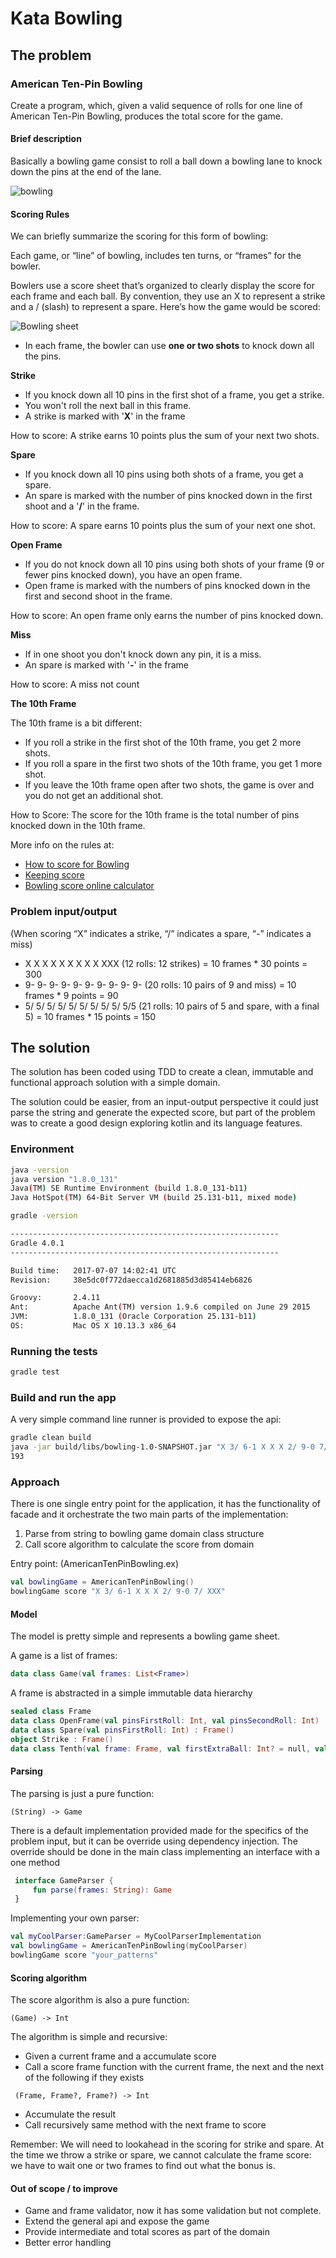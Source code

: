 # Kata Bowling

## The problem

### American Ten-Pin Bowling

Create a program, which, given a valid sequence of rolls for one line of American Ten-Pin Bowling, produces the total score for the game. 

#### Brief description

Basically a bowling game consist to roll a ball down a bowling lane to knock down the pins at the end of the lane.

![bowling](bowling_game.png)

#### Scoring Rules

We can briefly summarize the scoring for this form of bowling:

Each game, or “line” of bowling, includes ten turns, or “frames” for the bowler.

Bowlers use a score sheet that’s organized to clearly display the score for each
frame and each ball. By convention, they use an X to represent a strike and a /
(slash) to represent a spare. Here’s how the game  would be scored:

![Bowling sheet](bowling_sheet.png)

- In each frame, the bowler can use **one or two shots** to knock down all the pins.

**Strike**
- If you knock down all 10 pins in the first shot of a frame, you get a strike.
- You won't roll the next ball in this frame.
- A strike is marked with '**X**' in the frame

How to score: A strike earns 10 points plus the sum of your next two shots. 

**Spare**

- If you knock down all 10 pins using both shots of a frame, you get a spare.
- An spare is marked with the number of pins knocked down in the first shoot and a '**/**' in the frame.

How to score: A spare earns 10 points plus the sum of your next one shot.

**Open Frame**
- If you do not knock down all 10 pins using both shots of your frame (9 or fewer pins knocked down), you have an open frame.
- Open frame is marked with the numbers of pins knocked down in the first and second shoot in the frame.

How to score: An open frame only earns the number of pins knocked down.

**Miss**
- If in one shoot you don't knock down any pin, it is a miss.
- An spare is marked with '**-**' in the frame

How to score: A miss not count


**The 10th Frame**

The 10th frame is a bit different:
- If you roll a strike in the first shot of the 10th frame, you get 2 more shots.
- If you roll a spare in the first two shots of the 10th frame, you get 1 more shot.
- If you leave the 10th frame open after two shots, the game is over and you do not get an additional shot.

How to Score: The score for the 10th frame is the total number of pins knocked down in the 10th frame.

More info on the rules at:
 
 - [How to score for Bowling](https://www.topendsports.com/sport/tenpin/scoring.htm)
 - [Keeping score](https://www.bowl.com/Welcome/Welcome_Home/Keeping_Score/)
 - [Bowling score online calculator](http://www.bowlinggenius.com/)


### Problem input/output

(When scoring “X” indicates a strike, “/” indicates a spare, “-” indicates a miss)

- X X X X X X X X X XXX (12 rolls: 12 strikes) = 10 frames * 30 points = 300
- 9- 9- 9- 9- 9- 9- 9- 9- 9- 9- (20 rolls: 10 pairs of 9 and miss) = 10 frames * 9 points = 90
- 5/ 5/ 5/ 5/ 5/ 5/ 5/ 5/ 5/ 5/5 (21 rolls: 10 pairs of 5 and spare, with a final 5) = 10 frames * 15 points = 150

## The solution

The solution has been coded using TDD to create a clean, immutable and functional approach solution with a simple domain.

The solution could be easier, from an input-output perspective it could just parse the string and generate the expected score, 
but part of the problem was to create a good design exploring kotlin and its language features.

### Environment
```bash
java -version 
java version "1.8.0_131"
Java(TM) SE Runtime Environment (build 1.8.0_131-b11)
Java HotSpot(TM) 64-Bit Server VM (build 25.131-b11, mixed mode)
```
```bash
gradle -version   

------------------------------------------------------------
Gradle 4.0.1
------------------------------------------------------------

Build time:   2017-07-07 14:02:41 UTC
Revision:     38e5dc0f772daecca1d2681885d3d85414eb6826

Groovy:       2.4.11
Ant:          Apache Ant(TM) version 1.9.6 compiled on June 29 2015
JVM:          1.8.0_131 (Oracle Corporation 25.131-b11)
OS:           Mac OS X 10.13.3 x86_64
```
### Running the tests
```bash
gradle test 
```

### Build and run the app

A very simple command line runner is provided to expose the api:

```bash
gradle clean build
java -jar build/libs/bowling-1.0-SNAPSHOT.jar "X 3/ 6-1 X X X 2/ 9-0 7/ XXX"
193
```

### Approach

There is one single entry point for the application, it has the functionality of facade and it orchestrate the
two main parts of the implementation:

1. Parse from string to bowling game domain class structure
2. Call score algorithm to calculate the score from domain 


Entry point: (AmericanTenPinBowling.ex)

```kotlin
val bowlingGame = AmericanTenPinBowling()
bowlingGame score "X 3/ 6-1 X X X 2/ 9-0 7/ XXX"
```

#### Model

The model is pretty simple and represents a bowling game sheet.

A game is a list of frames:
```kotlin
data class Game(val frames: List<Frame>)
```

A frame is abstracted in a simple immutable data hierarchy
```kotlin
sealed class Frame 
data class OpenFrame(val pinsFirstRoll: Int, val pinsSecondRoll: Int) : Frame()
data class Spare(val pinsFirstRoll: Int) : Frame()
object Strike : Frame()
data class Tenth(val frame: Frame, val firstExtraBall: Int? = null, val secondExtraBall: Int? = null) : Frame()
```

#### Parsing

The parsing is just a pure function:
 ```
 (String) -> Game
 ```
 There is a default implementation provided made for the specifics of the problem input, but it can be
 override using dependency injection.
 The override should be done in the main class implementing an interface with a one method
 ```kotlin
  interface GameParser {
      fun parse(frames: String): Game
  }
  ```
 Implementing your own parser:
 ```kotlin
 val myCoolParser:GameParser = MyCoolParserImplementation
 val bowlingGame = AmericanTenPinBowling(myCoolParser)
 bowlingGame score "your_patterns"
 ```
   
#### Scoring algorithm

The score algorithm is also a pure function:
 ```
 (Game) -> Int
 ```

The algorithm is simple and recursive:

- Given a current frame and a accumulate score
- Call a score frame function with the current frame, the next and the next of the following if they exists
```
 (Frame, Frame?, Frame?) -> Int
 ```
- Accumulate the result
- Call recursively same method with the next frame to score

Remember: We will need to lookahead in the scoring for strike and spare. At the time we throw a strike or spare, 
we cannot calculate the frame score: we have to wait one or two frames to find out what the bonus is.

#### Out of scope / to improve

- Game and frame validator, now it has some validation but not complete.
- Extend the general api and expose the game
- Provide intermediate and total scores as part of the domain
- Better error handling

